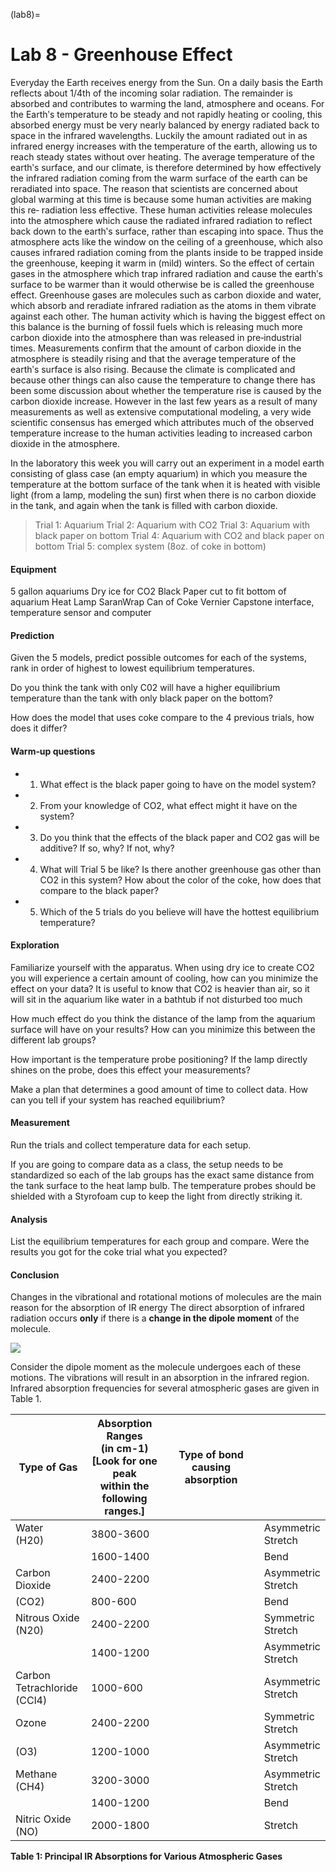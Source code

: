 (lab8)=
# Lab 8 - Greenhouse Effect

Everyday the Earth receives energy from the Sun. On a daily basis the Earth reflects about 1/4th of the incoming solar radiation. The remainder is absorbed and contributes to warming the land, atmosphere and oceans. For the Earthʹs temperature to be steady and not rapidly heating or cooling, this absorbed energy must be very nearly balanced by energy radiated back to space in the infrared wavelengths. Luckily the amount radiated out in as infrared energy increases with the temperature of the earth, allowing us to reach steady states without over heating. The average temperature of the earthʹs surface, and our climate, is therefore determined by how effectively the infrared radiation coming from the warm surface of the earth can be reradiated into space. The reason that scientists are concerned about global warming at this time is because some human activities are making this re‐ radiation less effective. These human activities release molecules into the atmosphere which cause the radiated infrared radiation to reflect back down to the earthʹs surface, rather than escaping into space. Thus the atmosphere acts like the window on the ceiling of a greenhouse, which also causes infrared radiation coming from the plants inside to be trapped inside the greenhouse, keeping it warm in (mild) winters. So the effect of certain gases in the atmosphere which trap infrared radiation and cause the earthʹs surface to be warmer than it would otherwise be is called the greenhouse effect. Greenhouse gases are molecules such as carbon dioxide and water, which absorb and reradiate infrared radiation as the atoms in them vibrate against each other. The human activity which is having the biggest effect on this balance is the burning of fossil fuels which is releasing much more carbon dioxide into the atmosphere than was released in pre‐industrial times. Measurements confirm that the amount of carbon dioxide in the atmosphere is steadily rising and that the average temperature of the earthʹs surface is also rising. Because the climate is complicated and because other things can also cause the temperature to change there has been some discussion about whether the temperature rise is caused by the carbon dioxide increase. However in the last few years as a result of many measurements as well as extensive computational modeling, a very wide scientific consensus has emerged which attributes much of the observed temperature increase to the human activities leading to increased carbon dioxide in the atmosphere.

In the laboratory this week you will carry out an experiment in a model earth consisting of glass case (an empty aquarium) in which you measure the temperature at the bottom surface of the tank when it is heated with visible light (from a lamp, modeling the sun) first when there is no carbon dioxide in the tank, and again when the tank is filled with carbon dioxide.

> Trial 1: Aquarium Trial 2: Aquarium with CO2 Trial 3: Aquarium with black paper on bottom Trial 4: Aquarium with CO2 and black paper on bottom Trial 5: complex system (8oz. of coke in bottom)

#### Equipment

5 gallon aquariums Dry ice for CO2 Black Paper cut to fit bottom of aquarium Heat Lamp SaranWrap Can of Coke Vernier Capstone interface, temperature sensor and computer

#### Prediction

Given the 5 models, predict possible outcomes for each of the systems, rank in order of highest to lowest equilibrium temperatures.

Do you think the tank with only C02 will have a higher equilibrium temperature than the tank with only black paper on the bottom?

How does the model that uses coke compare to the 4 previous trials, how does it differ?

#### Warm‐up questions

- 1. What effect is the black paper going to have on the model system?
- 2. From your knowledge of CO2, what effect might it have on the system?
- 3. Do you think that the effects of the black paper and CO2 gas will be additive? If so, why? If not, why?
- 4. What will Trial 5 be like? Is there another greenhouse gas other than CO2 in this system? How about the color of the coke, how does that compare to the black paper?
- 5. Which of the 5 trials do you believe will have the hottest equilibrium temperature?

#### Exploration

Familiarize yourself with the apparatus. When using dry ice to create CO2 you will experience a certain amount of cooling, how can you minimize the effect on your data? It is useful to know that CO2 is heavier than air, so it will sit in the aquarium like water in a bathtub if not disturbed too much

How much effect do you think the distance of the lamp from the aquarium surface will have on your results? How can you minimize this between the different lab groups?

How important is the temperature probe positioning? If the lamp directly shines on the probe, does this effect your measurements?

Make a plan that determines a good amount of time to collect data. How can you tell if your system has reached equilibrium?

#### Measurement

Run the trials and collect temperature data for each setup.

If you are going to compare data as a class, the setup needs to be standardized so each of the lab groups has the exact same distance from the tank surface to the heat lamp bulb. The temperature probes should be shielded with a Styrofoam cup to keep the light from directly striking it.

#### Analysis

List the equilibrium temperatures for each group and compare. Were the results you got for the coke trial what you expected?

#### Conclusion

Changes in the vibrational and rotational motions of molecules are the main reason for the absorption of IR energy The direct absorption of infrared radiation occurs **only** if there is a **change in the dipole moment** of the molecule.

![](_page_42_Figure_3.jpeg)

Consider the dipole moment as the molecule undergoes each of these motions. The vibrations will result in an absorption in the infrared region. Infrared absorption frequencies for several atmospheric gases are given in Table 1.

| Type of Gas                       | Absorption Ranges<br>(in cm-1)<br>[Look for one peak<br>within the following<br>ranges.] | Type of bond causing absorption |                       |
|-----------------------------------|------------------------------------------------------------------------------------------|---------------------------------|-----------------------|
| Water<br>(H20)                    | 3800-3600                                                                                |                                 | Asymmetric<br>Stretch |
|                                   | 1600-1400                                                                                |                                 | Bend                  |
| Carbon Dioxide                    | 2400-2200                                                                                |                                 | Asymmetric<br>Stretch |
| (CO2)                             | 800-600                                                                                  |                                 | Bend                  |
| Nitrous Oxide<br>(N20)            | 2400-2200                                                                                |                                 | Symmetric<br>Stretch  |
|                                   | 1400-1200                                                                                |                                 | Asymmetric<br>Stretch |
| Carbon<br>Tetrachloride<br>(CCl4) | 1000-600                                                                                 |                                 | Asymmetric<br>Stretch |
| Ozone                             | 2400-2200                                                                                |                                 | Symmetric<br>Stretch  |
| (O3)                              | 1200-1000                                                                                |                                 | Asymmetric<br>Stretch |
| Methane<br>(CH4)                  | 3200-3000                                                                                |                                 | Asymmetric<br>Stretch |
|                                   | 1400-1200                                                                                |                                 | Bend                  |
| Nitric Oxide<br>(NO)              | 2000-1800                                                                                |                                 | Stretch               |

**Table 1: Principal IR Absorptions for Various Atmospheric Gases** 
